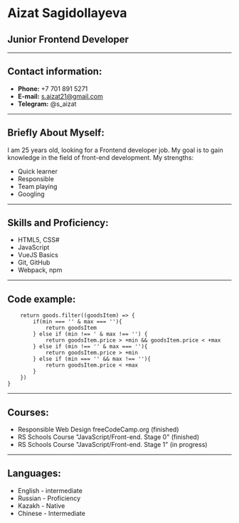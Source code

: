 # Aizat Sagidollayeva
## Junior Frontend Developer
----
## Contact information:
+ **Phone:** +7 701 891 5271
+ **E-mail:** s.aizat21@gmail.com
+ **Telegram:** @s_aizat
----
## Briefly About Myself:
I am 25 years old, looking for a Frontend developer job. My goal is to gain knowledge in the field of front-end development.
My strengths:
+ Quick learner
+ Responsible
+ Team playing
+ Googling
----
## Skills and Proficiency:
* HTML5, CSS#
* JavaScript
* VueJS Basics
* Git, GitHub
* Webpack, npm
----
## Code example:
```export const priceFilter = (goods, min, max) => {
    return goods.filter((goodsItem) => {
        if(min === '' & max === ''){
            return goodsItem
        } else if (min !== ' & max !== '') {
            return goodsItem.price > +min && goodsItem.price < +max
        } else if (min !== '' & max === ''){
            return goodsItem.price > +min
        } else if (min === '' && max !== ''){
            return goodsItem.price < +max
        }
    })
}
```
----
## Courses:
* Responsible Web Design freeCodeCamp.org (finished)
* RS Schools Course "JavaScript/Front-end. Stage 0" (finished)
* RS Schools Course "JavaScript/Front-end. Stage 1" (in progress)
----
## Languages:
* English - intermediate
* Russian - Proficiency
* Kazakh - Native
* Chinese - Intermediate